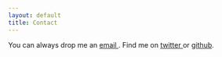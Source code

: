 ```yaml
---
layout: default
title: Contact
---
```

You can always drop me an <a href="mailto:annasixani@gmail.com"> email </a>. Find me on <a href="https://twitter.com/amsichani">twitter </a>or  <a href="">github</a>.
